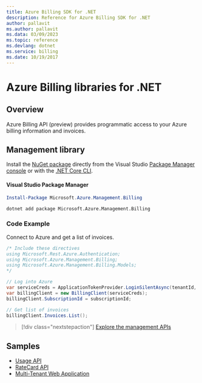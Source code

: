 ```yaml
---
title: Azure Billing SDK for .NET
description: Reference for Azure Billing SDK for .NET
author: pallavit
ms.author: pallavit
ms.data: 03/09/2023
ms.topic: reference
ms.devlang: dotnet
ms.service: billing
ms.date: 10/19/2017
---
```

# Azure Billing libraries for .NET

## Overview

Azure Billing API (preview) provides programmatic access to your Azure billing information and invoices.

## Management library

Install the [NuGet package](https://www.nuget.org/packages/Microsoft.Azure.Management.Billing) directly from the Visual Studio [Package Manager console][PackageManager] or with the [.NET Core CLI][DotNetCLI].

#### Visual Studio Package Manager

```powershell
Install-Package Microsoft.Azure.Management.Billing
```

```dotnetcli
dotnet add package Microsoft.Azure.Management.Billing
```

### Code Example

Connect to Azure and get a list of invoices.

```csharp
/* Include these directives
using Microsoft.Rest.Azure.Authentication;
using Microsoft.Azure.Management.Billing;
using Microsoft.Azure.Management.Billing.Models;
*/

// Log into Azure
var serviceCreds = ApplicationTokenProvider.LoginSilentAsync(tenantId, clientId, secret);
var billingClient = new BillingClient(serviceCreds);
billingClient.SubscriptionId = subscriptionId;

// Get list of invoices
billingClient.Invoices.List();
```

> [!div class="nextstepaction"]
> [Explore the management APIs](/dotnet/api/overview/azure/billing/management)

## Samples

* [Usage API](https://github.com/Azure-Samples/billing-dotnet-usage-api)
* [RateCard API](https://github.com/Azure-Samples/billing-dotnet-ratecard-api)
* [Multi-Tenant Web Application](https://github.com/Azure-Samples/billing-dotnet-webapp-multitenant)

[PackageManager]: https://docs.microsoft.com/nuget/tools/package-manager-console
[DotNetCLI]: https://docs.microsoft.com/dotnet/core/tools/dotnet-add-package